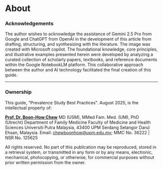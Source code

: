 # About

### Acknowledgements

The author wishes to acknowledge the assistance of Gemini 2.5 Pro from Google and ChatGPT from OpenAI in the development of this article from drafting, structuring, and synthesizing with the literature. The image was created with Microsoft copilot. The foundational knowledge, core principles, and illustrative examples presented herein were developed by analyzing a curated collection of scholarly papers, textbooks, and reference documents within the Google NotebookLM platform. This collaborative approach between the author and AI technology facilitated the final creation of this guide.

***

### Ownership

This guide, "Prevalence Study Best Practices". August 2025, is the intellectual property of:

[**Prof. Dr. Boon-How Chew**](https://bip.imsi.athenarc.gr/scholar/profile/0000-0002-8627-6248/R%C3%A9sum%C3%A9_for_Researchers_\(Royal_Society\)) MD (USM), MMed Fam. Med. (UM), PhD (Utrecht) Department of Family Medicine Faculty of Medicine and Health Sciences Universiti Putra Malaysia, 43400 UPM Serdang Selangor Darul Ehsan, Malaysia. Email: chewboonhow@upm.edu.my; MMC No. 36222 | NSR No. 125625

All rights reserved. No part of this publication may be reproduced, stored in a retrieval system, or transmitted in any form or by any means, electronic, mechanical, photocopying, or otherwise, for commercial purposes without prior written permission from the owner.
